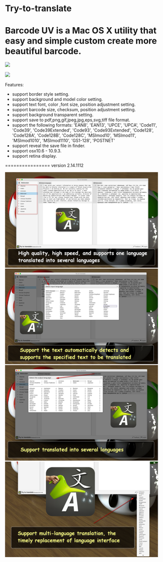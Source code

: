 Try-to-translate
================


Barcode UV is a Mac OS X utility that easy and simple custom create more beautiful barcode. 
=================================================================================


![](http://res.cloudinary.com/dfzokzfi5/image/upload/c_scale,h_128/v1416617011/BarcodeUV/logo.png)

[![](http://res.cloudinary.com/dfzokzfi5/image/upload/c_scale,w_124/v1411092419/app-store-button_pw05je.png)](https://itunes.apple.com/us/app/barcode-uv/id851630469?l=zh&ls=1&mt=12)




Features: 
- support border style setting.
- support background and model color setting.
- support text font, color ,font size, position adjustment setting.
- support barcode size, checksum, position adjustment setting.
- support background transparent setting.
- support save to pdf,png,gif,jpeg,jpg,eps,svg,tiff file format.
- support the following formats:
'EAN8', 
'EAN13', 
'UPCE', 
'UPCA', 
'Code11', 
'Code39', 
'Code39Extended', 
'Code93', 
'Code93Extended', 
'Code128', 
'Code128A', 
'Code128B', 
'Code128C', 
'MSImod10', 
'MSImod11', 
'MSImod1010', 
'MSImod1110', 
'GS1-128', 
'POSTNET'
- support reveal the save file in finder.
- support osx10.6 - 10.9.3.
- support retina display.

================
version 2.14.1112

![](https://github.com/Romanysoft/Try-to-translate/blob/master/images/2.14.1112/c1.jpg)
![](https://github.com/Romanysoft/Try-to-translate/blob/master/images/2.14.1112/c2.jpg)
![](https://github.com/Romanysoft/Try-to-translate/blob/master/images/2.14.1112/c3.jpg)
![](https://github.com/Romanysoft/Try-to-translate/blob/master/images/2.14.1112/c4.jpg)



